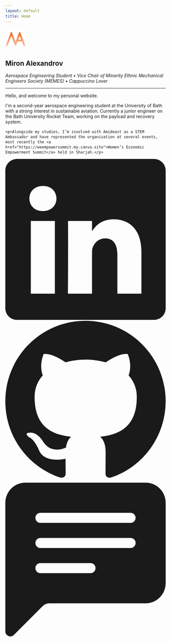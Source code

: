 ```yaml
---
layout: default
title: Home
---
```

<main class="main-content">

<!-- <section id="headline">
  <img src="/assets/images/MA-logo.svg" id="headline-logo">
  <h1>Miron Alexandrov</h1>
</section> -->

<section id="about-me">

  <div id="headline">
    <img src="/assets/images/MA-logo.svg" id="headline-logo">
    <h1>Miron Alexandrov</h1>
    <p><em>Aerospace Engineering Student &#8226; Vice Chair of Minority Ethnic Mechanical Engineers Society (MEMES) &#8226; Cappuccino Lover</em></p>
  </div>

  <hr>
  <div id="bio">
    <p>Hello, and welcome to my personal website.</p>
    <p>
      I'm a second-year aerospace engineering student at the University of Bath with a strong interest in sustainable aviation. Currently a junior engineer on the Bath University Rocket Team, working on the payload and recovery system.</p>

    <p>Alongside my studies, I’m involved with Amideast as a STEM Ambassador and have represented the organisation at several events, most recently the <a href="https://weempowersummit.my.canva.site">Women’s Economic Empowerment Summit</a> held in Sharjah.</p>
  </div>

</section>

<section id=socialsIconContainer>
<a href="https://www.linkedin.com/in/mironalexandrov/" target="_blank">
<svg xmlns="http://www.w3.org/2000/svg" fill="currentColor" class="homeIcons" viewBox="0 0 16 16">
  <path d="M0 1.146C0 .513.526 0 1.175 0h13.65C15.474 0 16 .513 16 1.146v13.708c0 .633-.526 1.146-1.175 1.146H1.175C.526 16 0 15.487 0 14.854zm4.943 12.248V6.169H2.542v7.225zm-1.2-8.212c.837 0 1.358-.554 1.358-1.248-.015-.709-.52-1.248-1.342-1.248S2.4 3.226 2.4 3.934c0 .694.521 1.248 1.327 1.248zm4.908 8.212V9.359c0-.216.016-.432.08-.586.173-.431.568-.878 1.232-.878.869 0 1.216.662 1.216 1.634v3.865h2.401V9.25c0-2.22-1.184-3.252-2.764-3.252-1.274 0-1.845.7-2.165 1.193v.025h-.016l.016-.025V6.169h-2.4c.03.678 0 7.225 0 7.225z"/>
</svg>
</a>
<a href="https://github.com/vostok1942" target="_blank">
<svg xmlns="http://www.w3.org/2000/svg" fill="currentColor" class="homeIcons" viewBox="0 0 16 16">
  <path d="M8 0C3.58 0 0 3.58 0 8c0 3.54 2.29 6.53 5.47 7.59.4.07.55-.17.55-.38 0-.19-.01-.82-.01-1.49-2.01.37-2.53-.49-2.69-.94-.09-.23-.48-.94-.82-1.13-.28-.15-.68-.52-.01-.53.63-.01 1.08.58 1.23.82.72 1.21 1.87.87 2.33.66.07-.52.28-.87.51-1.07-1.78-.2-3.64-.89-3.64-3.95 0-.87.31-1.59.82-2.15-.08-.2-.36-1.02.08-2.12 0 0 .67-.21 2.2.82.64-.18 1.32-.27 2-.27s1.36.09 2 .27c1.53-1.04 2.2-.82 2.2-.82.44 1.1.16 1.92.08 2.12.51.56.82 1.27.82 2.15 0 3.07-1.87 3.75-3.65 3.95.29.25.54.73.54 1.48 0 1.07-.01 1.93-.01 2.2 0 .21.15.46.55.38A8.01 8.01 0 0 0 16 8c0-4.42-3.58-8-8-8"/>
</svg>
</a>
<a href="contact.html">
<svg xmlns="http://www.w3.org/2000/svg" fill="currentColor" class="homeIcons" viewBox="0 0 16 16">
  <path d="M0 2a2 2 0 0 1 2-2h12a2 2 0 0 1 2 2v8a2 2 0 0 1-2 2H4.414a1 1 0 0 0-.707.293L.854 15.146A.5.5 0 0 1 0 14.793zm3.5 1a.5.5 0 0 0 0 1h9a.5.5 0 0 0 0-1zm0 2.5a.5.5 0 0 0 0 1h9a.5.5 0 0 0 0-1zm0 2.5a.5.5 0 0 0 0 1h5a.5.5 0 0 0 0-1z"/>
</svg>
</a>
</section>
</main>